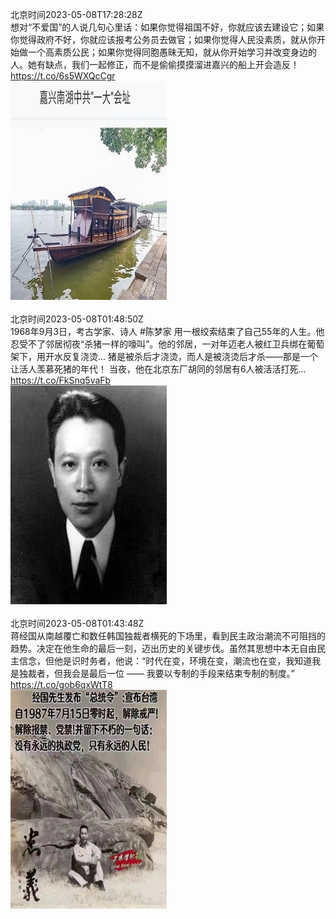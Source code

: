 北京时间2023-05-08T17:28:28Z<br>想对“不爱国”的人说几句心里话：如果你觉得祖国不好，你就应该去建设它；如果你觉得政府不好，你就应该报考公务员去做官；如果你觉得人民没素质，就从你开始做一个高素质公民；如果你觉得同胞愚昧无知，就从你开始学习并改变身边的人。她有缺点，我们一起修正，而不是偷偷摸摸溜进嘉兴的船上开会造反！ https://t.co/6s5WXQcCgr<br><img src='/temp/image/2023/u-Month-5/1655504934958137344_0.jpg' width='250' height='350'><br><br>北京时间2023-05-08T01:48:50Z<br>1968年9月3日，考古学家、诗人 #陈梦家 用一根绞索结束了自己55年的人生。他忍受不了邻居彻夜“杀猪一样的嚎叫”。他的邻居，一对年迈老人被红卫兵绑在葡萄架下，用开水反复浇烫…
猪是被杀后才浇烫，而人是被浇烫后才杀——那是一个让活人羡慕死猪的年代！
当夜，他在北京东厂胡同的邻居有6人被活活打死… https://t.co/FkSnq5vaFb<br><img src='/temp/image/2023/u-Month-5/1655268465421287424_0.jpg' width='250' height='350'><br><br>北京时间2023-05-08T01:43:48Z<br>蒋经国从南越覆亡和数任韩国独裁者横死的下场里，看到民主政治潮流不可阻挡的趋势。决定在他生命的最后一刻，迈出历史的关键步伐。虽然其思想中本无自由民主信念，但他是识时务者，他说：“时代在变，环境在变，潮流也在变，我知道我是独裁者，但我会是最后一位 —— 我要以专制的手段来结束专制的制度。” https://t.co/gob6qxWtT8<br><img src='/temp/image/2023/u-Month-5/1655267198531784707_0.jpg' width='250' height='350'><br><br>